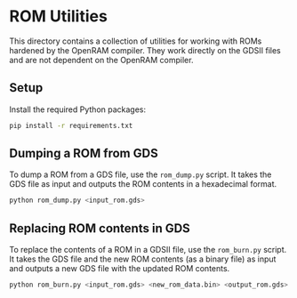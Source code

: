 # ROM Utilities

This directory contains a collection of utilities for working with ROMs hardened by the OpenRAM compiler. They work directly on the GDSII files and are not dependent on the OpenRAM compiler.

## Setup

Install the required Python packages:

```bash
pip install -r requirements.txt
```

## Dumping a ROM from GDS

To dump a ROM from a GDS file, use the `rom_dump.py` script. It takes the GDS file as input and outputs the ROM contents in a hexadecimal format.

```bash
python rom_dump.py <input_rom.gds>
```

## Replacing ROM contents in GDS

To replace the contents of a ROM in a GDSII file, use the `rom_burn.py` script. It takes the GDS file and the new ROM contents (as a binary file) as input and outputs a new GDS file with the updated ROM contents.

```bash
python rom_burn.py <input_rom.gds> <new_rom_data.bin> <output_rom.gds>
```


